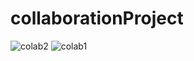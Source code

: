 # collaborationProject
![colab2](https://user-images.githubusercontent.com/80774755/156239975-73dd3564-7c36-4f78-be65-95438708963b.png)
![colab1](https://user-images.githubusercontent.com/80774755/156239984-4ebac9b4-29f6-4993-b89c-d8c612e8283a.png)
